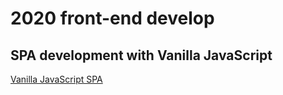 # 2020 front-end develop
## SPA development with Vanilla JavaScript

[Vanilla JavaScript SPA](https://euijunh.github.io/vanillagram/index.htm)
